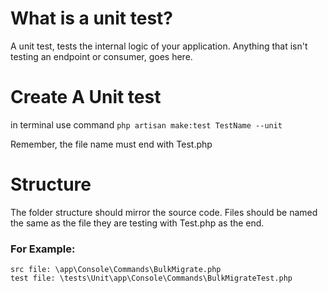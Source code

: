 # What is a unit test?

A unit test, tests the internal logic of your application. Anything that isn't testing an endpoint or consumer, goes here.

# Create A Unit test

in terminal use command `php artisan make:test TestName --unit`

Remember, the file name must end with Test.php

# Structure

The folder structure should mirror the source code. Files should be named the same as the file they are testing with Test.php as the end.

### For Example:

```
src file: \app\Console\Commands\BulkMigrate.php
test file: \tests\Unit\app\Console\Commands\BulkMigrateTest.php
```


